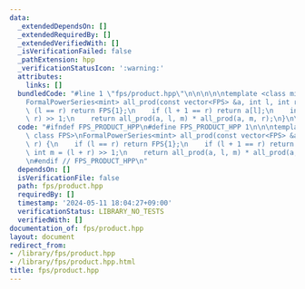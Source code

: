 ```yaml
---
data:
  _extendedDependsOn: []
  _extendedRequiredBy: []
  _extendedVerifiedWith: []
  _isVerificationFailed: false
  _pathExtension: hpp
  _verificationStatusIcon: ':warning:'
  attributes:
    links: []
  bundledCode: "#line 1 \"fps/product.hpp\"\n\n\n\n\ntemplate <class mint, class FPS>\n\
    FormalPowerSeries<mint> all_prod(const vector<FPS> &a, int l, int r) {\n    if\
    \ (l == r) return FPS{1};\n    if (l + 1 == r) return a[l];\n    int m = (l +\
    \ r) >> 1;\n    return all_prod(a, l, m) * all_prod(a, m, r);\n}\n\n\n"
  code: "#ifndef FPS_PRODUCT_HPP\n#define FPS_PRODUCT_HPP 1\n\n\ntemplate <class mint,\
    \ class FPS>\nFormalPowerSeries<mint> all_prod(const vector<FPS> &a, int l, int\
    \ r) {\n    if (l == r) return FPS{1};\n    if (l + 1 == r) return a[l];\n   \
    \ int m = (l + r) >> 1;\n    return all_prod(a, l, m) * all_prod(a, m, r);\n}\n\
    \n#endif // FPS_PRODUCT_HPP\n"
  dependsOn: []
  isVerificationFile: false
  path: fps/product.hpp
  requiredBy: []
  timestamp: '2024-05-11 18:04:27+09:00'
  verificationStatus: LIBRARY_NO_TESTS
  verifiedWith: []
documentation_of: fps/product.hpp
layout: document
redirect_from:
- /library/fps/product.hpp
- /library/fps/product.hpp.html
title: fps/product.hpp
---
```

